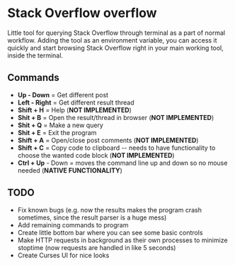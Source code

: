 # Stack Overflow overflow

Little tool for querying Stack Overflow through terminal as a part of normal workflow. Adding the tool as an environment variable, you can access it quickly and start browsing Stack Overflow right in your main working tool, inside the terminal.


## Commands
* __Up - Down__ = Get different post
* __Left - Right__ = Get different result thread
* __Shift + H__ = Help (__NOT IMPLEMENTED__)
* __Shit + B__ = Open the result/thread in browser (__NOT IMPLEMENTED__)
* __Shit + Q__ = Make a new query
* __Shit + E__ = Exit the program
* __Shift + A__ = Open/close post comments (__NOT IMPLEMENTED__)
* __Shift + C__ = Copy code to clipboard -- needs to have functionality to choose the wanted code block (__NOT IMPLEMENTED__)
* __Ctrl + Up__ - Down = moves the command line up and down so no mouse needed (__NATIVE FUNCTIONALITY__)


## TODO
* Fix known bugs (e.g. now the results makes the program crash sometimes, since the result parser is a huge mess)
* Add remaining commands to program
* Create little bottom bar where you can see some basic controls
* Make HTTP requests in background as their own processes to minimize stoptime (now requests are handled in like 5 seconds)
* Create Curses UI for nice looks